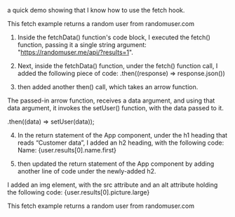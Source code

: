 
 a quick demo showing that I know how to use the fetch hook.

 This fetch example returns a random user from randomuser.com



 


1. Inside the fetchData() function's code block, I executed the fetch() function, passing it a single string argument: "https://randomuser.me/api/?results=1".

2. Next, inside the fetchData() function, under the fetch() function call, I added the following piece of code: .then((response) => response.json())

3. then added another then() call, which takes an arrow function.

The passed-in arrow function, receives a data argument, and using that data argument, it invokes the setUser() function, with the data passed to it.

.then((data) => setUser(data));


4. In the return statement of the App component, under the h1 heading that reads “Customer data”,  I added an h2 heading, with the following code: Name: {user.results[0].name.first}

5. then updated the return statement of the App component by adding another line of code under the newly-added h2.

I added an img element, with the src attribute and an alt attribute holding the following code: {user.results[0].picture.large}



This fetch example returns a random user from randomuser.com